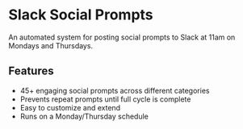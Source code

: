 # Slack Social Prompts

An automated system for posting social prompts to Slack at 11am on Mondays and Thursdays.

## Features
- 45+ engaging social prompts across different categories
- Prevents repeat prompts until full cycle is complete
- Easy to customize and extend
- Runs on a Monday/Thursday schedule